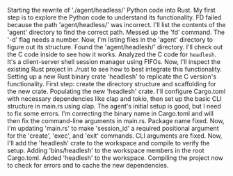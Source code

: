 Starting the rewrite of './agent/headless/' Python code into Rust. My first step is to explore the Python code to understand its functionality.
FD failed because the path 'agent/headless/' was incorrect. I'll list the contents of the 'agent' directory to find the correct path.
Messed up the 'fd' command. The '-d' flag needs a number. Now, I'm listing files in the 'agent' directory to figure out its structure.
Found the 'agent/headlesh/' directory. I'll check out the C code inside to see how it works.
Analyzed the C code for `headlesh`. It's a client-server shell session manager using FIFOs. Now, I'll inspect the existing Rust project in ./rust to see how to best integrate this functionality.
Setting up a new Rust binary crate 'headlesh' to replicate the C version's functionality. First step: create the directory structure and scaffolding for the new crate.
Populating the new 'headlesh' crate. I'll configure Cargo.toml with necessary dependencies like clap and tokio, then set up the basic CLI structure in main.rs using clap.
The agent's initial setup is good, but I need to fix some errors. I'm correcting the binary name in Cargo.toml and will then fix the command-line arguments in main.rs.
Package name fixed. Now, I'm updating 'main.rs' to make 'session_id' a required positional argument for the 'create', 'exec', and 'exit' commands.
CLI arguments are fixed. Now, I'll add the 'headlesh' crate to the workspace and compile to verify the setup.
Adding 'bins/headlesh' to the workspace members in the root Cargo.toml.
Added 'headlesh' to the workspace. Compiling the project now to check for errors and to cache the new dependencies.
